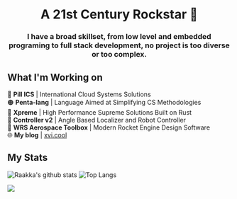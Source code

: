 <h1 align="center">A 21st Century Rockstar 🎸</h1>

<h3 align="center"> I have a broad skillset, from low level and embedded programing to full stack development, no project is too diverse or too complex.</h3>

## What I'm Working on
💊 **Pill ICS** | International Cloud Systems Solutions\
🟠 **Penta-lang** | Language Aimed at Simplifying CS Methodologies\
🖤 **Xpreme** | High Performance Supreme Solutions Built on Rust\
🤖 **Controller v2** | Angle Based Localizer and Robot Controller\
🚀 **WRS Aerospace Toolbox** | Modern Rocket Engine Design Software\
🌐 **My blog** | <a href=https://xvi.cool/blog>xvi.cool</a>

## My Stats

![Raakka's github stats](https://github-readme-stats.vercel.app/api?username=Raakka&show_icons=true&theme=highcontrast&include_all_commits=true&hide=issues)
![Top Langs](https://github-readme-stats.vercel.app/api/top-langs/?username=Raakka&layout=compact&theme=highcontrast&langs_count=6)

<a align="center" href="https://hits.seeyoufarm.com"><img align="center" src="https://hits.seeyoufarm.com/api/count/incr/badge.svg?url=https%3A%2F%2Fgithub.com%2Fraakka&count_bg=%23FF00CA&title_bg=%23555555&icon=&icon_color=%23E7E7E7&title=hits&edge_flat=false"/></a>
